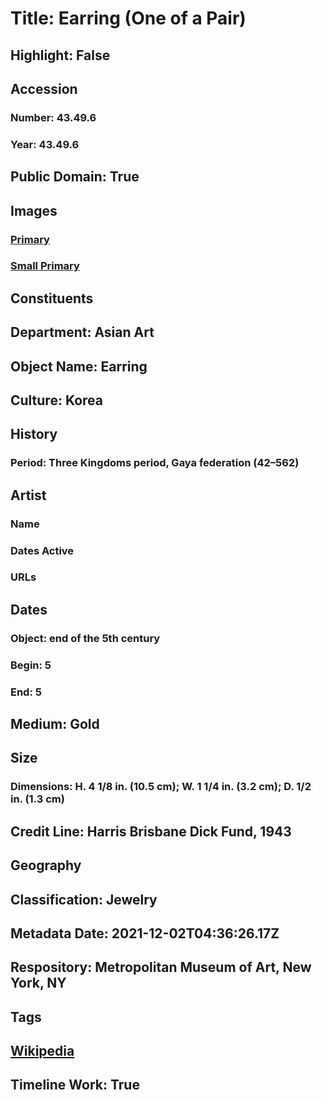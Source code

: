 # Title: Earring (One of a Pair)
## Highlight: False
## Accession
### Number: 43.49.6
### Year: 43.49.6
## Public Domain: True
## Images
### [Primary](https://images.metmuseum.org/CRDImages/as/original/DT268578.jpg)
### [Small Primary](https://images.metmuseum.org/CRDImages/as/web-large/DT268578.jpg)
## Constituents
## Department: Asian Art
## Object Name: Earring
## Culture: Korea
## History
### Period: Three Kingdoms period, Gaya federation (42–562)
## Artist
### Name
### Dates Active
### URLs
## Dates
### Object: end of the 5th century
### Begin: 5
### End: 5
## Medium: Gold
## Size
### Dimensions: H. 4 1/8 in. (10.5 cm); W. 1 1/4 in. (3.2 cm); D. 1/2 in. (1.3 cm)
## Credit Line: Harris Brisbane Dick Fund, 1943
## Geography
## Classification: Jewelry
## Metadata Date: 2021-12-02T04:36:26.17Z
## Respository: Metropolitan Museum of Art, New York, NY
## Tags
## [Wikipedia](https://www.wikidata.org/wiki/Q83562429)
## Timeline Work: True